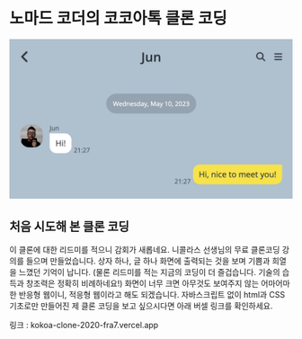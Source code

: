 # 노마드 코더의 코코아톡 클론 코딩

<img src="./kokoa.png" alt="photo" />

## 처음 시도해 본 클론 코딩
이 클론에 대한 리드미를 적으니 감회가 새롭네요. 니콜라스 선생님의 무료 클론코딩 강의를 들으며 만들었습니다. 상자 하나, 글 하나 화면에 출력되는 것을 보며 기쁨과 희열을 느꼈던 기억이 납니다. (물론 리드미를 적는 지금의 코딩이 더 즐겁습니다. 기술의 습득과 창조력은 정확히 비례하네요!) 화면이 너무 크면 아무것도 보여주지 않는 어마어마한 반응형 웹이니, 적응형 웹이라고 해도 되겠습니다. 자바스크립트 없이 html과 CSS 기초로만 만들어진 제 클론 코딩을 보고 싶으시다면 아래 버셀 링크를 확인하세요.

링크 : kokoa-clone-2020-fra7.vercel.app
